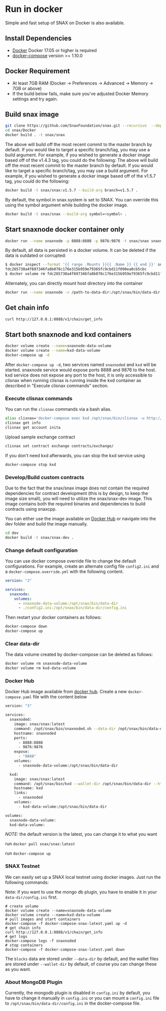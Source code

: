 # Run in docker

Simple and fast setup of SNAX on Docker is also available.

## Install Dependencies

- [Docker](https://docs.docker.com) Docker 17.05 or higher is required
- [docker-compose](https://docs.docker.com/compose/) version >= 1.10.0

## Docker Requirement

- At least 7GB RAM (Docker -> Preferences -> Advanced -> Memory -> 7GB or above)
- If the build below fails, make sure you've adjusted Docker Memory settings and try again.

## Build snax image

```bash
git clone https://github.com/SnaxFoundation/snax.git --recursive  --depth 1
cd snax/Docker
docker build . -t snax/snax
```

The above will build off the most recent commit to the master branch by default. If you would like to target a specific branch/tag, you may use a build argument. For example, if you wished to generate a docker image based off of the v1.4.3 tag, you could do the following:
The above will build off the most recent commit to the master branch by default. If you would like to target a specific branch/tag, you may use a build argument. For example, if you wished to generate a docker image based off of the v1.5.7 tag, you could do the following:

```bash
docker build -t snax/snax:v1.5.7 --build-arg branch=v1.5.7 .
```

By default, the symbol in snax.system is set to SNAX. You can override this using the symbol argument while building the docker image.

```bash
docker build -t snax/snax --build-arg symbol=<symbol> .
```

## Start snaxnode docker container only

```bash
docker run --name snaxnode -p 8888:8888 -p 9876:9876 -t snax/snax snaxnoded.sh -e --http-alias=snaxnode:8888 --http-alias=127.0.0.1:8888 --http-alias=localhost:8888 arg1 arg2
```

By default, all data is persisted in a docker volume. It can be deleted if the data is outdated or corrupted:

```bash
$ docker inspect --format '{{ range .Mounts }}{{ .Name }} {{ end }}' snaxnode
fdc265730a4f697346fa8b078c176e315b959e79365fc9cbd11f090ea0cb5cbc
$ docker volume rm fdc265730a4f697346fa8b078c176e315b959e79365fc9cbd11f090ea0cb5cbc
```

Alternately, you can directly mount host directory into the container

```bash
docker run --name snaxnode -v /path-to-data-dir:/opt/snax/bin/data-dir -p 8888:8888 -p 9876:9876 -t snax/snax snaxnoded.sh -e --http-alias=snaxnode:8888 --http-alias=127.0.0.1:8888 --http-alias=localhost:8888 arg1 arg2
```

## Get chain info

```bash
curl http://127.0.0.1:8888/v1/chain/get_info
```

## Start both snaxnode and kxd containers

```bash
docker volume create --name=snaxnode-data-volume
docker volume create --name=kxd-data-volume
docker-compose up -d
```

After `docker-compose up -d`, two services named `snaxnoded` and `kxd` will be started. snaxnode service would expose ports 8888 and 9876 to the host. kxd service does not expose any port to the host, it is only accessible to clisnax when running clisnax is running inside the kxd container as described in "Execute clisnax commands" section.

### Execute clisnax commands

You can run the `clisnax` commands via a bash alias.

```bash
alias clisnax='docker-compose exec kxd /opt/snax/bin/clisnax -u http://snaxnoded:8888 --wallet-url http://localhost:8900'
clisnax get info
clisnax get account inita
```

Upload sample exchange contract

```bash
clisnax set contract exchange contracts/exchange/
```

If you don't need kxd afterwards, you can stop the kxd service using

```bash
docker-compose stop kxd
```

### Develop/Build custom contracts

Due to the fact that the snax/snax image does not contain the required dependencies for contract development (this is by design, to keep the image size small), you will need to utilize the snax/snax-dev image. This image contains both the required binaries and dependencies to build contracts using snaxcpp.

You can either use the image available on [Docker Hub](https://hub.docker.com/r/snax/snax-dev/) or navigate into the dev folder and build the image manually.

```bash
cd dev
docker build -t snax/snax-dev .
```

### Change default configuration

You can use docker compose override file to change the default configurations. For example, create an alternate config file `config2.ini` and a `docker-compose.override.yml` with the following content.

```yaml
version: "2"

services:
  snaxnode:
    volumes:
      - snaxnode-data-volume:/opt/snax/bin/data-dir
      - ./config2.ini:/opt/snax/bin/data-dir/config.ini
```

Then restart your docker containers as follows:

```bash
docker-compose down
docker-compose up
```

### Clear data-dir

The data volume created by docker-compose can be deleted as follows:

```bash
docker volume rm snaxnode-data-volume
docker volume rm kxd-data-volume
```

### Docker Hub

Docker Hub image available from [docker hub](https://hub.docker.com/r/snax/snax/).
Create a new `docker-compose.yaml` file with the content below

```bash
version: "3"

services:
  snaxnoded:
    image: snax/snax:latest
    command: /opt/snax/bin/snaxnoded.sh --data-dir /opt/snax/bin/data-dir -e --http-alias=snaxnoded:8888 --http-alias=127.0.0.1:8888 --http-alias=localhost:8888
    hostname: snaxnoded
    ports:
      - 8888:8888
      - 9876:9876
    expose:
      - "8888"
    volumes:
      - snaxnode-data-volume:/opt/snax/bin/data-dir

  kxd:
    image: snax/snax:latest
    command: /opt/snax/bin/kxd --wallet-dir /opt/snax/bin/data-dir --http-server-address=127.0.0.1:8900 --http-alias=localhost:8900 --http-alias=kxd:8900
    hostname: kxd
    links:
      - snaxnoded
    volumes:
      - kxd-data-volume:/opt/snax/bin/data-dir

volumes:
  snaxnode-data-volume:
  kxd-data-volume:

```

*NOTE:* the default version is the latest, you can change it to what you want

run `docker pull snax/snax:latest`

run `docker-compose up`

### SNAX Testnet

We can easily set up a SNAX local testnet using docker images. Just run the following commands:

Note: if you want to use the mongo db plugin, you have to enable it in your `data-dir/config.ini` first.

```
# create volume
docker volume create --name=snaxnode-data-volume
docker volume create --name=kxd-data-volume
# pull images and start containers
docker-compose -f docker-compose-snax-latest.yaml up -d
# get chain info
curl http://127.0.0.1:8888/v1/chain/get_info
# get logs
docker-compose logs -f snaxnoded
# stop containers
docker-compose -f docker-compose-snax-latest.yaml down
```

The `blocks` data are stored under `--data-dir` by default, and the wallet files are stored under `--wallet-dir` by default, of course you can change these as you want.

### About MongoDB Plugin

Currently, the mongodb plugin is disabled in `config.ini` by default, you have to change it manually in `config.ini` or you can mount a `config.ini` file to `/opt/snax/bin/data-dir/config.ini` in the docker-compose file.
